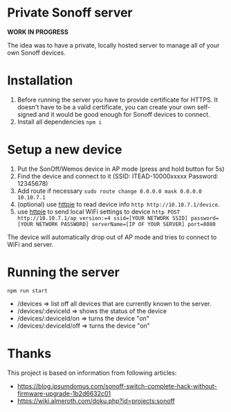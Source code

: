 # Private Sonoff server
**WORK IN PROGRESS**

The idea was to have a private, locally hosted server to manage all of your own Sonoff devices.

# Installation

1. Before running the server you have to provide certificate for HTTPS. It doesn't have to be a valid certificate, you can create your own self-signed and it would be good enough for Sonoff devices to connect.
2. Install all dependencies `npm i`

# Setup a new device

1. Put the SonOff/Wemos device in AP mode (press and hold button for 5s)
2. Find the device and connect to it (SSID: ITEAD-10000xxxxx Password: 12345678)
3. Add route if necessary `sudo route change 0.0.0.0 mask 0.0.0.0 10.10.7.1`
4. (optional) use [httpie](https://github.com/jakubroztocil/httpie) to read device info `http http://10.10.7.1/device`.
5. use [httpie](https://github.com/jakubroztocil/httpie) to send local WiFi settings to device `http POST http://10.10.7.1/ap version:=4 ssid=[YOUR NETWORK SSID] password=[YOUR NETWORK PASSWORD] serverName=[IP OF YOUR SERVER] port=8080`

The device will automatically drop out of AP mode and tries to connect to WiFi and server.

# Running the server

```
npm run start
```

* /devices => list off all devices that are currently known to the server.
* /devices/:deviceId => shows the status of the device
* /devices/:deviceId/on => turns the device "on"
* /devices/:deviceId/off => turns the device "on"

# Thanks

This project is based on information from following articles:

* https://blog.ipsumdomus.com/sonoff-switch-complete-hack-without-firmware-upgrade-1b2d6632c01
* https://wiki.almeroth.com/doku.php?id=projects:sonoff
